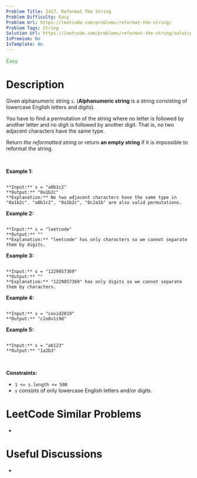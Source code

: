 ```yaml
---
Problem Title: 1417. Reformat The String
Problem Difficulty: Easy
Problem Url: https://leetcode.com/problems/reformat-the-string/
Problem Tags: String
Solution Url: https://leetcode.com/problems/reformat-the-string/solution/
IsPremium: No
IsTemplate: No
---
```


<span style="color: rgb(67, 160, 71);">Easy</span>

# Description

Given alphanumeric string `s`. (**Alphanumeric string** is a string consisting of lowercase English letters and digits).


You have to find a permutation of the string where no letter is followed by another letter and no digit is followed by another digit. That is, no two adjacent characters have the same type.


Return *the reformatted string* or return **an empty string** if it is impossible to reformat the string.


 


**Example 1:**



```

**Input:** s = "a0b1c2"
**Output:** "0a1b2c"
**Explanation:** No two adjacent characters have the same type in "0a1b2c". "a0b1c2", "0a1b2c", "0c2a1b" are also valid permutations.

```

**Example 2:**



```

**Input:** s = "leetcode"
**Output:** ""
**Explanation:** "leetcode" has only characters so we cannot separate them by digits.

```

**Example 3:**



```

**Input:** s = "1229857369"
**Output:** ""
**Explanation:** "1229857369" has only digits so we cannot separate them by characters.

```

**Example 4:**



```

**Input:** s = "covid2019"
**Output:** "c2o0v1i9d"

```

**Example 5:**



```

**Input:** s = "ab123"
**Output:** "1a2b3"

```

 


**Constraints:**


* `1 <= s.length <= 500`
* `s` consists of only lowercase English letters and/or digits.




# LeetCode Similar Problems

- []()

# Useful Discussions

- []()
